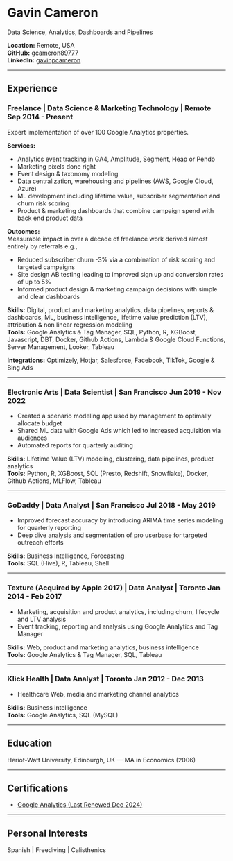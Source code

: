 # Gavin Cameron  
Data Science, Analytics, Dashboards and Pipelines  

**Location:** Remote, USA  
**GitHub:** [gcameron89777](https://github.com/gcameron89777)  
**LinkedIn:** [gavinpcameron](https://www.linkedin.com/in/gavinpcameron/)  

---

## Experience

### Freelance | Data Science & Marketing Technology | Remote Sep 2014 - Present
Expert implementation of over 100 Google Analytics properties.  

**Services:**

 - Analytics event tracking in GA4, Amplitude, Segment, Heap or Pendo
 - Marketing pixels done right
 - Event design & taxonomy modeling
 - Data centralization, warehousing and pipelines (AWS, Google Cloud, Azure)
 - ML development including lifetime value, subscriber segmentation and churn risk scoring
 - Product & marketing dashboards that combine campaign spend with back end product data  

**Outcomes:**  
Measurable impact in over a decade of freelance work derived almost entirely by referrals e.g.,

 - Reduced subscriber churn -3% via a combination of risk scoring and targeted campaigns  
 - Site design AB testing leading to improved sign up and conversion rates of up to 5%  
 - Informed product design & marketing campaign decisions with simple and clear dashboards  

**Skills:** Digital, product and marketing analytics, data pipelines, reports & dashboards, ML, business intelligence, lifetime value prediction (LTV), attribution & non linear regression modeling  
**Tools:** Google Analytics & Tag Manager, SQL, Python, R, XGBoost, Javascript, DBT, Docker, Github Actions, Lambda & Google Cloud Functions, Server Management, Looker, Tableau

**Integrations:**
Optimizely, Hotjar, Salesforce, Facebook, TikTok, Google & Bing Ads  

---

### Electronic Arts  | Data Scientist | San Francisco Jun 2019 - Nov 2022

 - Created a scenario modeling app used by management to optimally allocate budget  
 - Shared ML data with Google Ads which led to increased acquisition via audiences  
 - Automated reports for quarterly auditing  

**Skills:** Lifetime Value (LTV) modeling, clustering, data pipelines, product analytics  
**Tools:** Python, R, XGBoost, SQL (Presto, Redshift, Snowflake), Docker, Github Actions, MLFlow, Tableau  

---

### GoDaddy | Data Analyst | San Francisco Jul 2018 - May 2019

 - Improved forecast accuracy by introducing ARIMA time series modeling for quarterly reporting  
 - Deep dive analysis and segmentation of pro userbase for targeted outreach efforts  

**Skills:** Business Intelligence, Forecasting  
**Tools:** SQL (Hive), R, Tableau, Shell  

---

### Texture (Acquired by Apple 2017) | Data Analyst | Toronto Jan 2014 - Feb 2017

 - Marketing, acquisition and product analytics, including churn, lifecycle and LTV analysis
 - Event tracking, reporting and analysis using Google Analytics and Tag Manager  

**Skills:** Web, product and marketing analytics, business intelligence  
**Tools:** Google Analytics & Tag Manager, SQL, Tableau  

---

### Klick Health | Data Analyst | Toronto Jan 2012 - Dec 2013

 - Healthcare Web, media and marketing channel analytics  

**Skills:** Business intelligence  
**Tools:** Google Analytics, SQL (MySQL)  

---

## Education
Heriot-Watt University, Edinburgh, UK — MA in Economics (2006)

---

## Certifications
- [Google Analytics (Last Renewed Dec 2024)](https://skillshop.credential.net/39d2e968-e274-46ef-a253-eeef5a45008a#acc.qEF93nkz)

---

## Personal Interests
Spanish | Freediving | Calisthenics